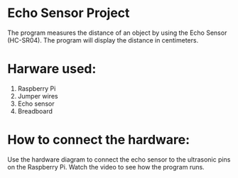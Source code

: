 # Echo Sensor Project 

The program measures the distance of an object by using the Echo Sensor (HC-SR04). The program will display the distance in centimeters. 

# Harware used:
1) Raspberry Pi
2) Jumper wires
3) Echo sensor
4) Breadboard

# How to connect the hardware:

Use the hardware diagram to connect the echo sensor to the ultrasonic pins on the Raspberry Pi. Watch the video to see how the program runs. 
